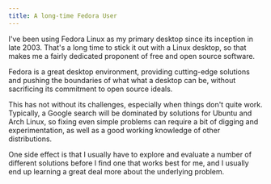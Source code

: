 ```yaml
---
title: A long-time Fedora User
---
```


I've been using Fedora Linux as my primary desktop since its inception in
late 2003. That's a long time to stick it out with a Linux desktop, so that
makes me a fairly dedicated proponent of free and open source software.

Fedora is a great desktop environment, providing cutting-edge solutions and
pushing the boundaries of what what a desktop can be, without sacrificing
its commitment to open source ideals.

This has not without its challenges, especially when things don't quite work.
Typically, a Google search will be dominated by solutions for Ubuntu and Arch
Linux, so fixing even simple problems can require a bit of digging and
experimentation, as well as a good working knowledge of other distributions.

One side effect is that I usually have to explore and evaluate a number of
different solutions before I find one that works best for me, and I usually end
up learning a great deal more about the underlying problem.


